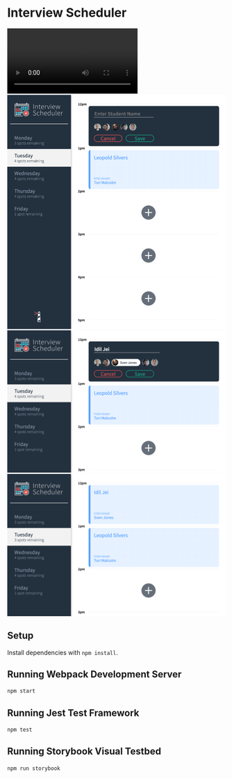 # Interview Scheduler
!["Scheduler Demo"](https://github.com/Idiljei/scheduler/blob/master/public/Scheduler%20App%20Demo.mov) 
!["Create new appointment"](https://github.com/Idiljei/scheduler/blob/master/public/images/sched1.png) 
!["Entering name and selecting Interviewer"](https://github.com/Idiljei/scheduler/blob/master/public/images/sched2.png)
!["New Appointment created"](https://github.com/Idiljei/scheduler/blob/master/public/images/sched3.png)


## Setup

Install dependencies with `npm install`.

## Running Webpack Development Server

```sh
npm start
```

## Running Jest Test Framework

```sh
npm test
```

## Running Storybook Visual Testbed

```sh
npm run storybook
```
